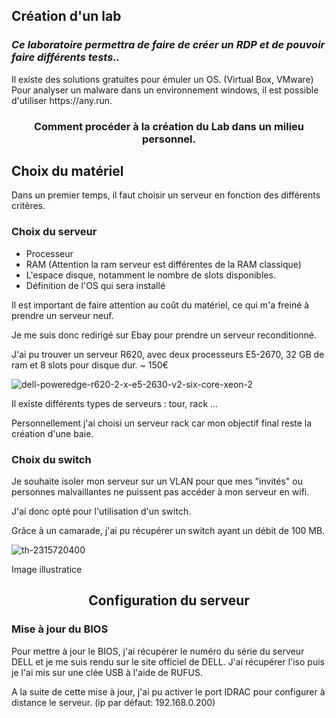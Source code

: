 <h2 class="center">Création d'un lab</h2>

<h3 style="font-style: italic;">Ce laboratoire permettra de faire de créer un RDP et de pouvoir faire différents tests..</h3>

<p>
Il existe des solutions gratuites pour émuler un OS. (Virtual Box, VMware)
Pour analyser un malware dans un environnement windows, il est possible d'utiliser https://any.run. 
</p>

<h3 align="center">Comment procéder à la création du Lab dans un milieu personnel.</h3>

<h2>Choix du matériel</h2>

<p> 
Dans un premier temps, il faut choisir un serveur en fonction des différents critères. 
</p>

<h3>Choix du serveur</h3>

<ul>
    <li>Processeur</li>
    <li>RAM (Attention la ram serveur est différentes de la RAM classique)</li>
    <li>L'espace disque, notamment le nombre de slots disponibles.</li>
    <li>Définition de l'OS qui sera installé</li>
</ul>

<p>
Il est important de faire attention au coût du matériel, ce qui m'a freiné à prendre un serveur neuf. 

Je me suis donc redirigé sur Ebay pour prendre un serveur reconditionné. 

J'ai pu trouver un serveur R620, avec deux processeurs E5-2670, 32 GB de ram et 8 slots pour disque dur. ~ 150€
</p>


![dell-poweredge-r620-2-x-e5-2630-v2-six-core-xeon-2](https://user-images.githubusercontent.com/96829109/188813588-1a976536-e97c-4be3-b09d-2261ae2fcd72.jpg)

<p> 
Il existe différents types de serveurs : tour, rack ... 

Personnellement j'ai choisi un serveur rack car mon objectif final reste la création d'une baie. 
</p>

<h3>Choix du switch</h3>

<p>
Je souhaite isoler mon serveur sur un VLAN pour que mes "invités" ou personnes malvaillantes ne puissent pas accéder à mon serveur en wifi. 

J'ai donc opté pour l'utilisation d'un switch. 

Grâce à un camarade, j'ai pu récupérer un switch ayant un débit de 100 MB. 
</p>

![th-2315720400](https://user-images.githubusercontent.com/96829109/188817221-7237f042-5b31-4ac5-9a9b-7003af8cbaf1.jpg)

<p>
Image illustratice
</p>

<h2 align="center"> Configuration du serveur </h2>

<h3>Mise à jour du BIOS</h3>

<p>
Pour mettre à jour le BIOS, j'ai récupérer le numéro du série du serveur DELL et je me suis rendu sur le site officiel de DELL. 
J'ai récupérer l'iso puis je l'ai mis sur une clée USB à l'aide de RUFUS. 

A la suite de cette mise à jour, j'ai pu activer le port IDRAC pour configurer à distance le serveur. (ip par défaut: 192.168.0.200)
</p>

